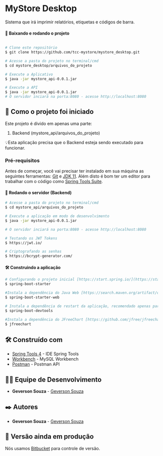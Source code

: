 # MyStore Desktop
Sistema que irá imprimir relatórios, etiquetas e códigos de barra.

#### 🧭 Baixando e rodando o projeto
```bash

# Clone este repositório
$ git clone https://github.com/tcc-mystore/mystore_desktop.git

# Acesse a pasta do projeto no terminal/cmd
$ cd mystore_desktop/arquivos_do_projeto

# Execute a Aplicativo
$ java -jar mystore_api-0.0.1.jar

# Execute a API
$ java -jar mystore_api-0.0.1.jar
# O servidor inciará na porta:8080 - acesse http://localhost:8080 

```

## 🚀 Como o projeto foi iniciado

Este projeto é divido em apenas uma parte:
1. Backend (mystore_api/arquivos_do_projeto) 

💡Esta aplicação precisa que o Backend esteja sendo executado para funcionar.

### Pré-requisitos

Antes de começar, você vai precisar ter instalado em sua máquina as seguintes ferramentas:
[Git](https://git-scm.com) e [JDK 11](https://www.oracle.com/br/java/technologies/javase-jdk11-downloads.html). 
Além disto é bom ter um editor para trabalhar com o código como [Spring Tools Suite](https://spring.io/tools).

#### 🎲 Rodando o servidor (Backend)

```bash
# Acesse a pasta do projeto no terminal/cmd
$ cd mystore_api/arquivos_do_projeto

# Execute a aplicação em modo de desenvolvimento
$ java -jar mystore_api-0.0.1.jar

# O servidor inciará na porta:8080 - acesse http://localhost:8080 

# Testando os JWT Tokens
$ https://jwt.io/

# Criptografando as senhas
$ https://bcrypt-generator.com/

```
#### 🛠️ Construindo a aplicação

```bash
# Configurando o projeto inicial [https://start.spring.io/](https://start.spring.io/).
$ spring-boot-starter

#Instala a dependência do Java Web [https://search.maven.org/artifact/org.springframework.boot/spring-boot-starter-web/2.2.2.RELEASE].
$ spring-boot-starter-web

# Instala a dependência de restart da aplicação, recomendado apenas para ambiente de desenvolvimento [https://search.maven.org/artifact/org.springframework.boot/spring-boot-devtools/2.2.2.RELEASE].
$ spring-boot-devtools

#Instala a dependência do JFreeChart [https://github.com/jfree/jfreechart].
$ jfreechart

```

## 🛠️ Construído com

* [Spring Tools 4](https://spring.io/tools) - IDE Spring Tools
* [Workbench](https://www.mysql.com/products/workbench/) - MySQL Workbench
* [Postman](https://www.postman.com/) - Postman API


## 👨‍💻 Equipe de Desenvolvimento

* **Geverson Souza** - [Geverson Souza](https://www.linkedin.com/in/srgeverson/)

## ✒️ Autores

* **Geverson Souza** - [Geverson Souza](https://www.linkedin.com/in/srgeverson/)

## 📌 Versão ainda em produção

Nós usamos [Bitbucket](https://bitbucket.org/) para controle de versão.